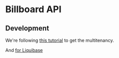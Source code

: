 # Billboard API

## Development

We're following [this tutorial](https://medium.com/swlh/multi-tenancy-implementation-using-spring-boot-hibernate-6a8e3ecb251a) to get the multitenancy.

And [for Liquibase](https://www.baeldung.com/liquibase-refactor-schema-of-java-app) 
